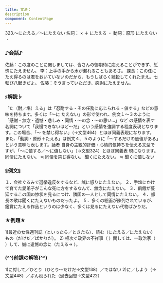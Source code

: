 ```yaml
---
title: 文法：
description
component: ContentPage
---
```



323.～にたえる／～にたえない
名詞： × ＋ にたえる ・
動詞：原形 にたえない ・
### ♪会話♪
佐藤：この度のことに関しましては、皆さんの御期待に応えることができず、慙愧にたえません。
李：上手の手から水が漏れることもあるさ。
課長：この任にたえ得るのは君をおいていないのだから、もうしばらく続投してくれたまえ。七転び八起きだよ。 佐藤：そう言っていただき、感謝にたえません。
### ♯解説♭
「た（耐／堪）える」は「忍耐する・その任務に応じられる・値する」などの意味を持ちます。多くは「～に
たえない」の形で使われ、例文１～３のように「感謝・無念・遺憾・悲しみ・同情・～の念・～の思い…」など の感情を表す名詞について「我慢できないほど～だ」という感情を強調する程度表現となります。この場合、「～ を禁じ得ない」（→文型464）とほぼ同義表現になります。
また、「動詞・原形＋たえる」は例文４、５のように「～するだけの価値がある」という意味も表します。話者 自身の主観的評価・心情的気持ちを伝える文型ですが、「～に値する／～に値しない」（→文型324）とほぼ同義表 現になります。
同情にたえない。 ≒ 同情を禁じ得ない。 聞くにたえない。 ≒ 聞くに値しない
### §例文§
１．会社ぐるみで選挙違反をするなど、誠に怒りにたえない。
２．手塩にかけて育てた愛弟子がこんな死に方をするなんて、無念にたえない。
３．飢餓が蔓延するこの国の惨状を見るにつけ、隣国の一人として同情にたえない。
４．部長の歌は聞くにたえないものだったよ。
５．多くの絵画が陳列されているが、鑑賞にたえる作品というのは少なく、多くは見るにたえない代物ばかりだ。
### ★例題★
1)最近の女性週刊誌（といったら／ときたら）、読む（にたえる／にたえない）もの（だけだ／ばかりだ）。
2) 相次ぐ政界の不祥事（ ）関しては、一政治家（ ）して、誠に遺憾の念に（たえる→ ）。
### (^^)前課の解答(^^)
1)に対して／ひとり（ひとり～だけだ→文型138）／ではない
2)に／しよう（→文型448）／ぶん殴られた（過去回想→文型422）
